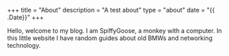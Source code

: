 +++
title = "About"
description = "A test about"
type = "about"
date = "{{ .Date}}"
+++

Hello, welcome to my blog. I am SpiffyGoose, a monkey with a computer. In this little website I have random guides about old BMWs and networking technology.
